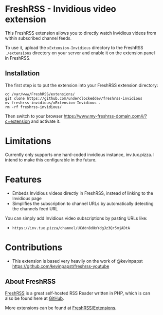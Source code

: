 # FreshRSS - Invidious video extension

This FreshRSS extension allows you to directly watch Invidious videos from within subscribed channel feeds.

To use it, upload the ```xExtension-Invidious``` directory to the FreshRSS `./extensions` directory on your server and enable it on the extension panel in FreshRSS.

## Installation

The first step is to put the extension into your FreshRSS extension directory:
```
cd /var/www/FreshRSS/extensions/
git clone https://github.com/underclockeddev/freshrss-invidious
mv freshrss-invidious/xExtension-Invidious .
rm -rf freshrss-invidious/
```

Then switch to your browser https://www.my-freshrss-domain.com/i/?c=extension and activate it.

# Limitations

Currently only supports one hard-coded invidious instance, inv.tux.pizza. I intend to make this configurable in the future.

# Features

- Embeds Invidious videos directly in FreshRSS, instead of linking to the Invidious page
- Simplifies the subscription to channel URLs by automatically detecting the channels feed URL

You can simply add Invidious video subscriptions by pasting URLs like:
- `https://inv.tux.pizza/channel/UCddn8dUxYdgJz3Qr5mjADtA` 

# Contributions

- This extension is based very heavily on the work of @kevinpapst https://github.com/kevinpapst/freshrss-youtube

## About FreshRSS

[FreshRSS](https://freshrss.org/) is a great self-hosted RSS Reader written in PHP, which is can also be found here at [GitHub](https://github.com/FreshRSS/FreshRSS).

More extensions can be found at [FreshRSS/Extensions](https://github.com/FreshRSS/Extensions).
